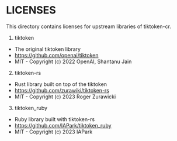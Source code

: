 # LICENSES

This directory contains licenses for upstream libraries of tiktoken-cr.

1. tiktoken
  - The original tiktoken library
  - https://github.com/openai/tiktoken
  - MIT - Copyright (c) 2022 OpenAI, Shantanu Jain
2. tiktoken-rs
  - Rust library built on top of the tiktoken 
  - https://github.com/zurawiki/tiktoken-rs
  - MIT - Copyright (c) 2023 Roger Zurawicki
3. tiktoken_ruby
  - Ruby library built with tiktoken-rs
  - https://github.com/IAPark/tiktoken_ruby
  - MIT - Copyright (c) 2023 IAPark

